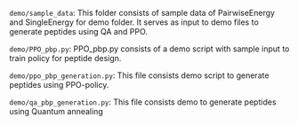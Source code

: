 `demo/sample_data`: This folder consists of sample data of PairwiseEnergy and SingleEnergy for demo folder. It serves as input to demo files to generate peptides using QA and PPO.

`demo/PPO_pbp.py`: PPO_pbp.py consists of a demo script with sample input to train policy for peptide design. 

`demo/ppo_pbp_generation.py`: This file consists demo script to generate peptides using PPO-policy.

`demo/qa_pbp_generation.py`: This file consists demo to generate peptides using Quantum annealing
